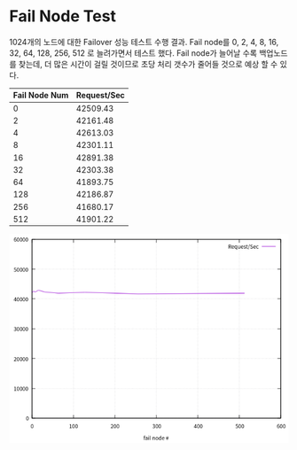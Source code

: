 # Fail Node Test
1024개의 노드에 대한 Failover 성능 테스트 수행 결과. Fail node를 0, 2, 4, 8, 16, 32, 64, 128, 256, 512 로 늘려가면서 테스트 했다. Fail node가 늘어날 수록 백업노드를 찾는데, 더 많은 시간이 걸릴 것이므로 초당 처리 갯수가 줄어들 것으로 예상 할 수 있다.  

Fail Node Num  | Request/Sec
---------------|-------------
0              | 42509.43
2              | 42161.48
4              | 42613.03
8              | 42301.11
16             | 42891.38
32             | 42303.38
64             | 41893.75
128            | 42186.87
256            | 41680.17
512            | 41901.22

![](/result/request_failover_1024.png)
